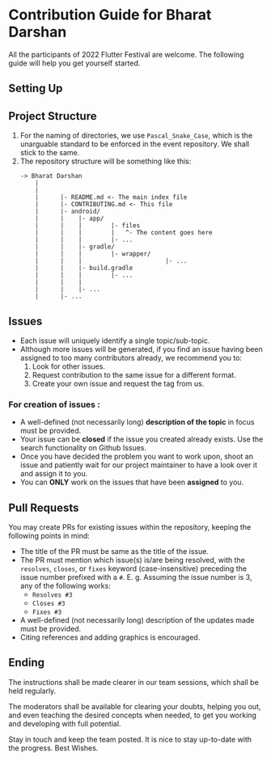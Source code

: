 # Contribution Guide for Bharat Darshan
All the participants of 2022 Flutter Festival are welcome. The following guide will help you
get yourself started.

## Setting Up

## Project Structure
1. For the naming of directories, we use `Pascal_Snake_Case`,
   which is the unarguable standard to be enforced in the event
   repository. We shall stick to the same.
2. The repository structure will be something like this:
   ```
   -> Bharat Darshan
       |
       |
       |      |- README.md <- The main index file
       |      |- CONTRIBUTING.md <- This file
       |      |- android/
       |      |    |- app/
       |      |    |        |- files
       |      |    |        |   ^- The content goes here
       |      |    |        |- ...
       |      |    |- gradle/
       |      |    |        |- wrapper/
       |      |    |                       |- ...
       |      |    |- build.gradle
       |      |    |        |- ...
       |      |    |        
       |      |    |- ...
       |      |- ...
   ```

## Issues
- Each issue will uniquely identify a single topic/sub-topic.
- Although more issues will be generated, if you find an issue having been assigned to too many contributors already, we recommend you to:
  1. Look for other issues.
  2. Request contribution to the same issue for a different format.
  3. Create your own issue and request the tag from us.

### For creation of issues :
* A well-defined (not necessarily long) **description of the topic** in focus must be provided.
* Your issue can be **closed** if the issue you created already exists. Use the search functionality on Github Issues.
* Once you have decided the problem you want to work upon, shoot an issue and patiently wait for our project maintainer to have a look over it and assign it to you.
* You can **ONLY** work on the issues that have been **assigned** to you.

## Pull Requests
You may create PRs for existing issues within the repository, keeping
the following points in mind:
- The title of the PR must be same as the title of the issue.
- The PR must mention which issue(s) is/are being resolved, with
  the `resolves`, `closes`, or `fixes` keyword (case-insensitive) preceding the
  issue number prefixed with a `#`.
  E. g. Assuming the issue number is 3, any of the following works:
  - `Resolves #3`
  - `Closes #3`
  - `Fixes #3`
- A well-defined (not necessarily long) description of the
  updates made must be provided.
- Citing references and adding graphics is encouraged.

## Ending
The instructions shall be made clearer in our team sessions, which shall be held regularly.

The moderators shall be available for clearing your doubts, helping you out,
and even teaching the desired concepts when needed, to get you
working and developing with full potential.

Stay in touch and keep the team posted. It is nice to stay
up-to-date with the progress. Best Wishes.
